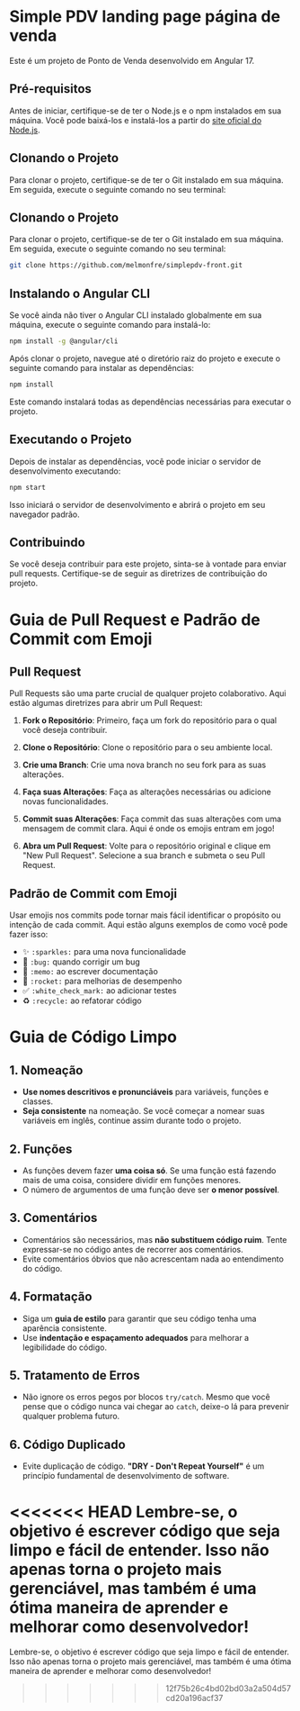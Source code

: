 # Simple PDV landing page página de venda

Este é um projeto de Ponto de Venda desenvolvido em Angular 17.

## Pré-requisitos

Antes de iniciar, certifique-se de ter o Node.js e o npm instalados em sua máquina. Você pode baixá-los e instalá-los a partir do [site oficial do Node.js](https://nodejs.org/).

## Clonando o Projeto

Para clonar o projeto, certifique-se de ter o Git instalado em sua máquina. Em seguida, execute o seguinte comando no seu terminal:

## Clonando o Projeto

Para clonar o projeto, certifique-se de ter o Git instalado em sua máquina. Em seguida, execute o seguinte comando no seu terminal:

```bash
git clone https://github.com/melmonfre/simplepdv-front.git
```

## Instalando o Angular CLI

Se você ainda não tiver o Angular CLI instalado globalmente em sua máquina, execute o seguinte comando para instalá-lo:

```bash
npm install -g @angular/cli
```

Após clonar o projeto, navegue até o diretório raiz do projeto e execute o seguinte comando para instalar as dependências:

```bash
npm install
```

Este comando instalará todas as dependências necessárias para executar o projeto.

## Executando o Projeto

Depois de instalar as dependências, você pode iniciar o servidor de desenvolvimento executando:

```bash
npm start
```

Isso iniciará o servidor de desenvolvimento e abrirá o projeto em seu navegador padrão.

## Contribuindo

Se você deseja contribuir para este projeto, sinta-se à vontade para enviar pull requests. Certifique-se de seguir as diretrizes de contribuição do projeto.

# Guia de Pull Request e Padrão de Commit com Emoji

## Pull Request

Pull Requests são uma parte crucial de qualquer projeto colaborativo. Aqui estão algumas diretrizes para abrir um Pull Request:

1. **Fork o Repositório**: Primeiro, faça um fork do repositório para o qual você deseja contribuir.

2. **Clone o Repositório**: Clone o repositório para o seu ambiente local.

3. **Crie uma Branch**: Crie uma nova branch no seu fork para as suas alterações.

4. **Faça suas Alterações**: Faça as alterações necessárias ou adicione novas funcionalidades.

5. **Commit suas Alterações**: Faça commit das suas alterações com uma mensagem de commit clara. Aqui é onde os emojis entram em jogo!

6. **Abra um Pull Request**: Volte para o repositório original e clique em "New Pull Request". Selecione a sua branch e submeta o seu Pull Request.

## Padrão de Commit com Emoji

Usar emojis nos commits pode tornar mais fácil identificar o propósito ou intenção de cada commit. Aqui estão alguns exemplos de como você pode fazer isso:

- :sparkles: `:sparkles:` para uma nova funcionalidade
- :bug: `:bug:` quando corrigir um bug
- :memo: `:memo:` ao escrever documentação
- :rocket: `:rocket:` para melhorias de desempenho
- :white_check_mark: `:white_check_mark:` ao adicionar testes
- :recycle: `:recycle:` ao refatorar código

# Guia de Código Limpo

## 1. Nomeação

- **Use nomes descritivos e pronunciáveis** para variáveis, funções e classes.
- **Seja consistente** na nomeação. Se você começar a nomear suas variáveis em inglês, continue assim durante todo o projeto.

## 2. Funções

- As funções devem fazer **uma coisa só**. Se uma função está fazendo mais de uma coisa, considere dividir em funções menores.
- O número de argumentos de uma função deve ser **o menor possível**.

## 3. Comentários

- Comentários são necessários, mas **não substituem código ruim**. Tente expressar-se no código antes de recorrer aos comentários.
- Evite comentários óbvios que não acrescentam nada ao entendimento do código.

## 4. Formatação

- Siga um **guia de estilo** para garantir que seu código tenha uma aparência consistente.
- Use **indentação e espaçamento adequados** para melhorar a legibilidade do código.

## 5. Tratamento de Erros

- Não ignore os erros pegos por blocos `try/catch`. Mesmo que você pense que o código nunca vai chegar ao `catch`, deixe-o lá para prevenir qualquer problema futuro.

## 6. Código Duplicado

- Evite duplicação de código. **"DRY - Don't Repeat Yourself"** é um princípio fundamental de desenvolvimento de software.

<<<<<<< HEAD
Lembre-se, o objetivo é escrever código que seja limpo e fácil de entender. Isso não apenas torna o projeto mais gerenciável, mas também é uma ótima maneira de aprender e melhorar como desenvolvedor!
=======
Lembre-se, o objetivo é escrever código que seja limpo e fácil de entender. Isso não apenas torna o projeto mais gerenciável, mas também é uma ótima maneira de aprender e melhorar como desenvolvedor!
>>>>>>> 12f75b26c4bd02bd03a2a504d57cd20a196acf37
